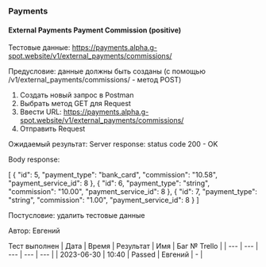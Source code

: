 ### Payments
#### External Payments Payment Commission (positive)

Тестовые данные: https://payments.alpha.g-spot.website/v1/external_payments/commissions/

Предусловие: данные должны быть созданы (с помощью /v1/external_payments/commissions/ - метод POST)

1. Создать новый запрос в Postman
2. Выбрать метод GET для Request
3. Ввести URL: https://payments.alpha.g-spot.website/v1/external_payments/commissions/
4. Отправить Request

Ожидаемый результат: Server response: status code 200 - OK

Body response:

[ 
    { "id": 5, 
    "payment_type": "bank_card", 
    "commission": "10.58", "payment_service_id": 8 
    }, 
    { "id": 6, 
    "payment_type": "string", 
    "commission": "10.00", "payment_service_id": 8 
    }, 
    { "id": 7, 
    "payment_type": "string", 
    "commission": "1.00", 
    "payment_service_id": 8 
    } 
]


Постусловие: удалить тестовые данные

Автор: Евгений

Тест выполнен
| Дата | Время | Результат | Имя | Баг № Trello |
| --- | --- | --- | --- | --- |
| 2023-06-30 | 10:40 | Passed | Евгений | - | 